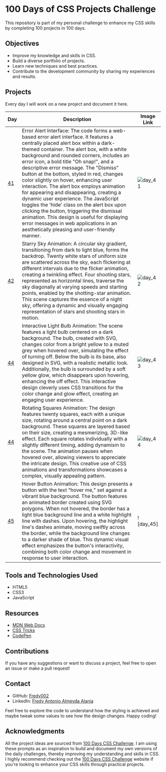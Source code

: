 # 100 Days of CSS Projects Challenge

This repository is part of my personal challenge to enhance my CSS skills by completing 100 projects in 100 days.

## Objectives

- Improve my knowledge and skills in CSS.
- Build a diverse portfolio of projects.
- Learn new techniques and best practices.
- Contribute to the development community by sharing my experiences and results.

## Projects

Every day I will work on a new project and document it here.

| Day                                                                              | Description                                                                                                                                                                                                                                                                                                                                                                                                                                                                                                                | Image Link |
| -------------------------------------------------------------------------------- | -------------------------------------------------------------------------------------------------------------------------------------------------------------------------------------------------------------------------------------------------------------------------------------------------------------------------------------------------------------------------------------------------------------------------------------------------------------------------------------------------------------------------- | ---------- |
| [41](https://github.com/Fredy002/100-Days-Of-CSS-Projects/tree/day_41-50/day_41) | Error Alert Interface: The code forms a web-based error alert interface. It features a centrally placed alert box within a dark-themed container. The alert box, with a white background and rounded corners, includes an error icon, a bold title "Oh snap!", and a descriptive error message. The "Dismiss" button at the bottom, styled in red, changes color slightly on hover, enhancing user interaction. The alert box employs animation for appearing and disappearing, creating a dynamic user experience. The JavaScript toggles the 'hide' class on the alert box upon clicking the button, triggering the dismissal animation. This design is useful for displaying error messages in web applications in an aesthetically pleasing and user-friendly manner. | ![day_41](https://github.com/Fredy002/100-Days-Of-CSS-Projects/assets/104151778/672d35c5-2ac2-4612-982b-abeb831dcd61) |
| [42](https://github.com/Fredy002/100-Days-Of-CSS-Projects/tree/day_41-50/day_42) |Starry Sky Animation: A circular sky gradient, transitioning from dark to light blue, forms the backdrop. Twenty white stars of uniform size are scattered across the sky, each flickering at different intervals due to the flicker animation, creating a twinkling effect. Four shooting stars, represented as horizontal lines, traverse the sky diagonally at varying speeds and starting points, enabled by the shotting-star animation. This scene captures the essence of a night sky, offering a dynamic and visually engaging representation of stars and shooting stars in motion. | ![day_42](https://github.com/Fredy002/100-Days-Of-CSS-Projects/assets/104151778/8917d6f4-dda6-48cb-987b-386aaca934ab) |
| [44](https://github.com/Fredy002/100-Days-Of-CSS-Projects/tree/day_41-50/day_43) | Interactive Light Bulb Animation: The scene features a light bulb centered on a dark background. The bulb, created with SVG, changes color from a bright yellow to a muted grey when hovered over, simulating the effect of turning off. Below the bulb is its base, also designed in SVG, with a realistic metallic look. Additionally, the bulb is surrounded by a soft yellow glow, which disappears upon hovering, enhancing the off effect. This interactive design cleverly uses CSS transitions for the color change and glow effect, creating an engaging user experience. | ![day_43](https://github.com/Fredy002/100-Days-Of-CSS-Projects/assets/104151778/7c54f7fb-f1f0-41cb-b795-569a86df52fa) |
| [44](https://github.com/Fredy002/100-Days-Of-CSS-Projects/tree/day_41-50/day_44) | Rotating Squares Animation: The design features twenty squares, each with a unique size, rotating around a central point on a dark background. These squares are layered based on their size, creating a mesmerizing, 3D-like effect. Each square rotates individually with a slightly different timing, adding dynamism to the scene. The animation pauses when hovered over, allowing viewers to appreciate the intricate design. This creative use of CSS animations and transformations showcases a complex, visually appealing pattern. | ![day_44](https://github.com/Fredy002/100-Days-Of-CSS-Projects/assets/104151778/09f43d7c-78b1-4a0e-9174-d4a9cc1fcd92) |
| [45](https://github.com/Fredy002/100-Days-Of-CSS-Projects/tree/day_41-50/day_45) | Hover Button Animation: This design presents a button with the text "hover me," set against a vibrant blue background. The button features an animated border created using SVG polygons. When not hovered, the border has a light blue background line and a white highlight line with dashes. Upon hovering, the highlight line's dashes animate, moving swiftly across the border, while the background line changes to a darker shade of blue. This dynamic visual effect emphasizes the button's interactivity, combining both color change and movement in response to user interaction. | ![day_45] |

## Tools and Technologies Used

- HTML5
- CSS3
- JavaScript

## Resources

- [MDN Web Docs](https://developer.mozilla.org/en-US/docs/Web/CSS)
- [CSS Tricks](https://css-tricks.com/)
- [CodePen](https://codepen.io/)

## Contributions

If you have any suggestions or want to discuss a project, feel free to open an issue or make a pull request!

## Contact

- GitHub: [Fredy002](https://github.com/Fredy002)
- LinkedIn: [Fredy Antonio Almeyda Alania](https://www.linkedin.com/in/fredy-antonio-almeyda-alania/)

Feel free to explore the code to understand how the styling is achieved and maybe tweak some values to see how the design changes. Happy coding!

## Acknowledgments

All the project ideas are sourced from [100 Days CSS Challenge](https://100dayscss.com/). I am using these prompts as an inspiration to build and document my own versions of the daily challenges, thereby improving my understanding and skills in CSS. I highly recommend checking out the [100 Days CSS Challenge](https://100dayscss.com/) website if you're looking to enhance your CSS skills through practical projects.
